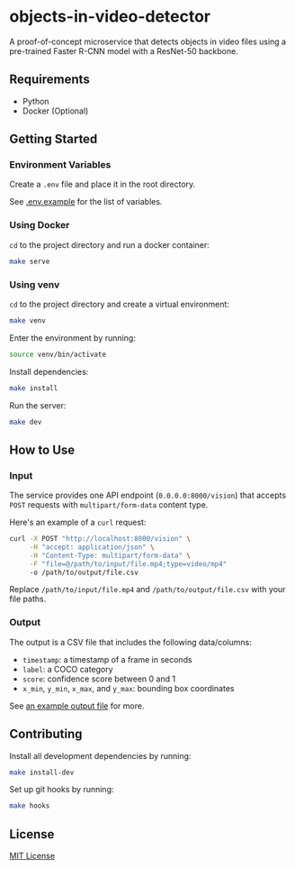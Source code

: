# objects-in-video-detector

A proof-of-concept microservice that detects objects in video files using a pre-trained Faster R-CNN model with a ResNet-50 backbone.

## Requirements

- Python
- Docker (Optional)

## Getting Started

### Environment Variables

Create a `.env` file and place it in the root directory.

See [.env.example](.env.example) for the list of variables.

### Using Docker

`cd` to the project directory and run a docker container:

```sh
make serve
```

### Using venv


`cd` to the project directory and create a virtual environment:

```sh
make venv
```

Enter the environment by running:

```sh
source venv/bin/activate
```

Install dependencies:

```sh
make install
```

Run the server:

```sh
make dev
```

## How to Use

### Input

The service provides one API endpoint (`0.0.0.0:8000/vision`) that accepts `POST` requests with `multipart/form-data` content type.

Here's an example of a `curl` request:

```sh
curl -X POST "http://localhost:8000/vision" \
     -H "accept: application/json" \
     -H "Content-Type: multipart/form-data" \
     -F "file=@/path/to/input/file.mp4;type=video/mp4"
     -o /path/to/output/file.csv
```

Replace `/path/to/input/file.mp4` and `/path/to/output/file.csv` with your file paths.

### Output

The output is a CSV file that includes the following data/columns:

- `timestamp`: a timestamp of a frame in seconds
- `label`: a COCO category
- `score`: confidence score between 0 and 1
- `x_min`, `y_min`, `x_max`, and `y_max`: bounding box coordinates

See [an example output file](results.example.csv]) for more.

## Contributing

Install all development dependencies by running:

```sh
make install-dev
```

Set up git hooks by running:

```sh
make hooks
```

## License

[MIT License](LICENSE)

